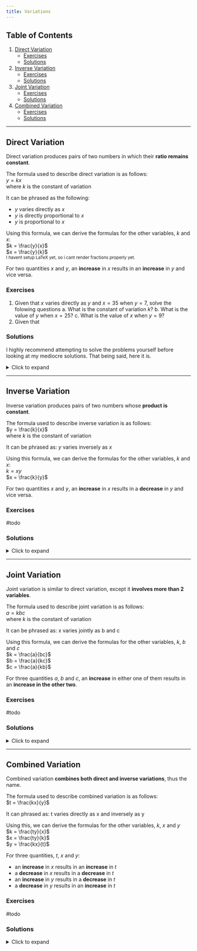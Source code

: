 ```yaml
---
title: Variations
---
```


## Table of Contents
1. [Direct Variation](#direct)
    - [Exercises](#direct-exercises)
    - [Solutions](#direct-solutions)
2. [Inverse Variation](#inverse)
    - [Exercises](#inverse-exercises)
    - [Solutions](#inverse-solutions)
3. [Joint Variation](#joint)
    - [Exercises](#joint-exercises)
    - [Solutions](#joint-solutions)
4. [Combined Variation](#combined)
    - [Exercises](#combined-exercises)
    - [Solutions](#combined-solutions)

---

## Direct Variation <a name="direct"></a>

Direct variation produces pairs of two numbers in which their **ratio remains constant**.

The formula used to describe direct variation is as follows:  
$y = kx$  
where $k$ is the constant of variation

It can be phrased as the following:  

- $y$ varies directly as $x$
- $y$ is directly proportional to $x$
- $y$ is proportional to $x$

Using this formula, we can derive the formulas for the other variables, $k$ and $x$:  
$k = \frac{y}{x}$  
$x = \frac{y}{k}$  
<small>I havent setup LaTeX yet, so i cant render fractions properly yet.</small>

For two quantities $x$ and $y$, an **increase** in $x$ results in an **increase** in $y$ and vice versa.

### Exercises <a name="direct-exercises"></a>

1. Given that $x$ varies directly as $y$ and $x = 35$ when $y = 7$, solve the folowing questions
    a. What is the constant of variation $k$?
    b. What is the value of $y$ when $x = 25$?
    c. What is the value of $x$ when $y = 9$?
2. Given that 


### Solutions <a name="direct-solutions"></a>
I highly recommend attempting to solve the problems yourself before looking at my mediocre solutions.
That being said, here it is.

<details>
   <summary>Click to expand</summary> 
   I havent solved anything yet, do it urself.
</details>

---

## Inverse Variation <a name="inverse"></a>

Inverse variation produces pairs of two numbers whose **product is constant**.

The formula used to describe inverse variation is as follows:  
$y = \frac{k}{x}$  
where $k$ is the constant of variation  

It can be phrased as: $y$ varies inversely as $x$

Using this formula, we can derive the formulas for the other variables, $k$ and $x$:  
$k = xy$  
$x = \frac{k}{y}$

For two quantities $x$ and $y$, an **increase** in $x$ results in a **decrease** in $y$ and vice versa.

### Exercises <a name="inverse-exercises"></a>

#todo

### Solutions <a name="inverse-solutions"></a>

<details>
   <summary>Click to expand</summary> 
   I havent solved anything yet, do it urself.
</details>

---

## Joint Variation <a name="joint"></a>

Joint variation is similar to direct variation, except it **involves more than 2 variables**.

The formula used to describe joint variation is as follows:  
$a = kbc$  
where $k$ is the constant of variation

It can be phrased as: x varies jointly as b and c

Using this formula, we can derive the formulas for the other variables, $k$, $b$ and $c$  
$k = \frac{a}{bc}$  
$b = \frac{a}{kc}$  
$c = \frac{a}{kb}$

For three quantities $a$, $b$ and $c$, an **increase** in either one of them results in an **increase in the other two**.

### Exercises <a name="joint-exercises"></a>

#todo

### Solutions <a name="joint-solutions"></a>

<details>
   <summary>Click to expand</summary> 
   I havent solved anything yet, do it urself.
</details>

---

## Combined Variation <a name="combined"></a>

Combined variation **combines both direct and inverse variations**, thus the name.

The formula used to describe combined variation is as follows:  
$t = \frac{kx}{y}$

It can phrased as: t varies directly as x and inversely as y

Using this, we can derive the formulas for the other variables, $k$, $x$ and $y$  
$k = \frac{ty}{x}$  
$x = \frac{ty}{k}$  
$y = \frac{kx}{t}$

For three quantities, $t$, $x$ and $y$:

- an **increase** in $x$ results in an **increase** in $t$
- a **decrease** in $x$ results in a **decrease** in $t$
- an **increase** in $y$ results in a **decrease** in $t$
- a **decrease** in $y$ results in an **increase** in $t$

### Exercises <a name="combined-exercises"></a>

#todo

### Solutions <a name="combined-solutions"></a>

<details>
   <summary>Click to expand</summary> 
   I havent solved anything yet, do it urself.
</details>

